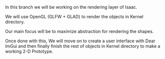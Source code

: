 In this branch we will be working on the rendering layer of Isaac.

We will use OpenGL (GLFW + GLAD) to render the objects in Kernel directory.

Our main focus will be to maximize abstraction for rendering the shapes.

Once done with this, We will move on to create a user interface with Dear ImGui
and then finally finish the rest of objects in Kernel directory to make a working
2-D Prototype.